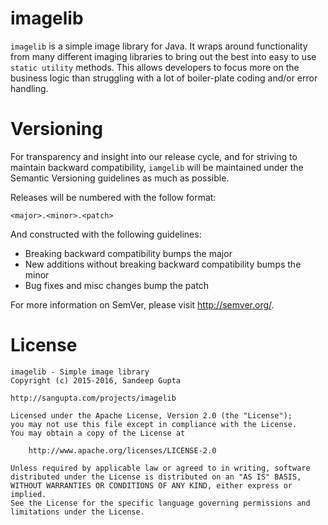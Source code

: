 # imagelib

`imagelib` is a simple image library for Java. It wraps around functionality from many different imaging libraries to
bring out the best into easy to use `static utility` methods. This allows developers to focus more on the business
logic than struggling with a lot of boiler-plate coding and/or error handling.

# Versioning

For transparency and insight into our release cycle, and for striving to maintain backward compatibility, `iamgelib` will be 
maintained under the Semantic Versioning guidelines as much as possible.

Releases will be numbered with the follow format:

```
<major>.<minor>.<patch>
```

And constructed with the following guidelines:

* Breaking backward compatibility bumps the major
* New additions without breaking backward compatibility bumps the minor
* Bug fixes and misc changes bump the patch

For more information on SemVer, please visit http://semver.org/.

# License

```
imagelib - Simple image library
Copyright (c) 2015-2016, Sandeep Gupta

http://sangupta.com/projects/imagelib

Licensed under the Apache License, Version 2.0 (the "License");
you may not use this file except in compliance with the License.
You may obtain a copy of the License at

    http://www.apache.org/licenses/LICENSE-2.0

Unless required by applicable law or agreed to in writing, software
distributed under the License is distributed on an "AS IS" BASIS,
WITHOUT WARRANTIES OR CONDITIONS OF ANY KIND, either express or implied.
See the License for the specific language governing permissions and
limitations under the License.
```
